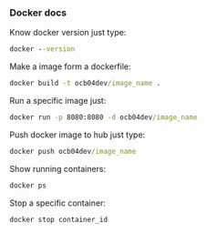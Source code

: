 ### Docker docs

Know docker version just type:

```cmd
docker --version
```

Make a image form a dockerfile:

```cmd
docker build -t ocb04dev/image_name .
```

Run a specific image just:

```cmd
docker run -p 8080:8080 -d ocb04dev/image_name
```

Push docker image to hub just type:
    
```cmd
docker push ocb04dev/image_name
```

Show running containers:

```cmd
docker ps
```

Stop a specific container:

```cmd
docker stop container_id
```

